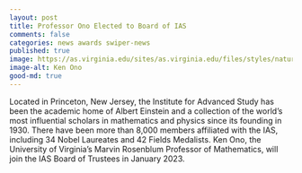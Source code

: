 ```yaml
---
layout: post
title: Professor Ono Elected to Board of IAS
comments: false
categories: news awards swiper-news
published: true
image: https://as.virginia.edu/sites/as.virginia.edu/files/styles/natural_800/public/2022-12/Header_Ken_Ono_0.jpg
image-alt: Ken Ono
good-md: true
---
```


Located in Princeton, New Jersey, the Institute for Advanced Study has been the academic home of Albert Einstein and a collection of the world’s most influential scholars in mathematics and physics since its founding in 1930. There have been more than 8,000 members affiliated with the IAS, including 34 Nobel Laureates and 42 Fields Medalists. Ken Ono, the University of Virginia’s Marvin Rosenblum Professor of Mathematics, will join the IAS Board of Trustees in January 2023.